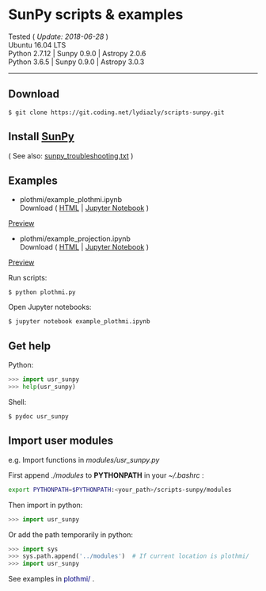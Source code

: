 # SunPy scripts & examples

Tested ( *Update: 2018-06-28* )<br>
Ubuntu 16.04 LTS<br>
Python 2.7.12 | Sunpy 0.9.0 | Astropy 2.0.6<br>
Python 3.6.5 | Sunpy 0.9.0 | Astropy 3.0.3<br>

---

## Download

    $ git clone https://git.coding.net/lydiazly/scripts-sunpy.git

## Install [SunPy](http://sunpy.org)

( See also: [sunpy_troubleshooting.txt](https://coding.net/u/lydiazly/p/scripts-sunpy/git/blob/master/sunpy_troubleshooting.txt) )

## Examples

* plothmi/example_plothmi.ipynb<br>
Download (
[HTML](https://coding.net/u/lydiazly/p/scripts-sunpy/git/raw/master/plothmi/example_plothmi.html)
|
[Jupyter Notebook](https://coding.net/u/lydiazly/p/scripts-sunpy/git/raw/master/plothmi/example_plothmi.ipynb)
)&ensp;
<a href="http://htmlpreview.github.io/?https://coding.net/u/lydiazly/p/scripts-sunpy/git/raw/master/plothmi/example_plothmi.html" target="_blank">
Preview
</a>

* plothmi/example_projection.ipynb<br>
Download (
[HTML](https://coding.net/u/lydiazly/p/scripts-sunpy/git/raw/master/plothmi/example_projection.html)
|
[Jupyter Notebook](https://coding.net/u/lydiazly/p/scripts-sunpy/git/raw/master/plothmi/example_projection.ipynb)
)&ensp;
<a href="http://htmlpreview.github.io/?https://coding.net/u/lydiazly/p/scripts-sunpy/git/raw/master/plothmi/example_projection.html" target="_blank">
Preview
</a>

Run scripts:

    $ python plothmi.py

Open Jupyter notebooks:

    $ jupyter notebook example_plothmi.ipynb

## Get help

Python:

``` python
>>> import usr_sunpy
>>> help(usr_sunpy)
```

Shell:

    $ pydoc usr_sunpy

## Import user modules

e.g. Import functions in *modules/usr_sunpy.py*

First append *./modules* to **PYTHONPATH** in your *~/.bashrc* :

``` sh
export PYTHONPATH=$PYTHONPATH:<your_path>/scripts-sunpy/modules
```

Then import in python:

``` python
>>> import usr_sunpy
```

Or add the path temporarily in python:

``` python
>>> import sys
>>> sys.path.append('../modules')  # If current location is plothmi/
>>> import usr_sunpy
```

See examples in <span style="color:navy">plothmi/</span> .
